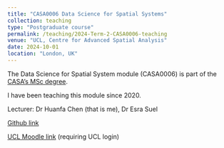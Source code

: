 ```yaml
---
title: "CASA0006 Data Science for Spatial Systems"
collection: teaching
type: "Postgraduate course"
permalink: /teaching/2024-Term-2-CASA0006-teaching
venue: "UCL, Centre for Advanced Spatial Analysis"
date: 2024-10-01
location: "London, UK"
---
```


The Data Science for Spatial System module (CASA0006) is part of the [CASA’s MSc degree](https://www.ucl.ac.uk/bartlett/casa/programmes).

I have been teaching this module since 2020.

Lecturer: Dr Huanfa Chen (that is me), Dr Esra Suel

[Github link](https://github.com/huanfachen/dsss)

[UCL Moodle link](https://moodle.ucl.ac.uk/course/view.php?id=42087) (requiring UCL login)
